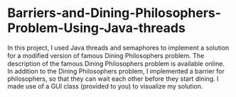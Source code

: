 # Barriers-and-Dining-Philosophers-Problem-Using-Java-threads
In this project, I used Java threads and semaphores to implement a solution for a modiﬁed version of famous Dining Philosophers  problem. The description  of  the  famous Dining Philosophers problem is available online. In addition to the Dining Philosophers problem, I implemented a barrier for philosophers, so that they can wait each other before they start dining. I made use of a GUI class (provided to you) to visualize my solution. 
